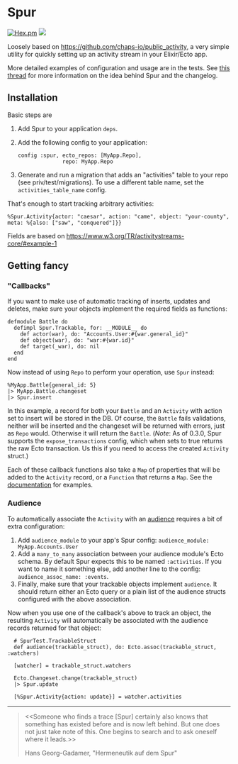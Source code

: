 # Spur

[![Hex.pm](https://img.shields.io/hexpm/v/spur.svg)]()
![](https://github.com/tfwright/spur/workflows/CI/badge.svg)

Loosely based on https://github.com/chaps-io/public_activity, a very simple utility for quickly setting up an activity stream in your Elixir/Ecto app.

More detailed examples of configuration and usage are in the tests. See [this thread](https://elixirforum.com/t/spur-very-simple-activity-streams-for-ecto/22086?u=tfwright) for more information on the idea behind Spur and the changelog.

## Installation

Basic steps are

1. Add Spur to your application `deps`.
2. Add the following config to your application:

    ```
    config :spur, ecto_repos: [MyApp.Repo],
                  repo: MyApp.Repo
    ```
3. Generate and run a migration that adds an "activities" table to your repo (see priv/test/migrations). To use a different table name, set the `activities_table_name` config.


That's enough to start tracking arbitrary activities:

```
%Spur.Activity{actor: "caesar", action: "came", object: "your-county", meta: %{also: ["saw", "conquered"]}}
```

Fields are based on https://www.w3.org/TR/activitystreams-core/#example-1

## Getting fancy

### "Callbacks"

If you want to make use of automatic tracking of inserts, updates and deletes, make sure your objects implement the required fields as functions:

```
defmodule Battle do
  defimpl Spur.Trackable, for: __MODULE__ do
    def actor(war), do: "Accounts.User:#{war.general_id}"
    def object(war), do: "war:#{war.id}"
    def target(_war), do: nil
  end
end
```

Now instead of using `Repo` to perform your operation, use `Spur` instead:

```
%MyApp.Battle{general_id: 5}
|> MyApp.Battle.changeset
|> Spur.insert
```

In this example, a record for both your `Battle` and an `Activity` with action set to insert will be stored in the DB. Of course, the `Battle` fails validations, neither will be inserted and the changeset will be returned with errors, just as `Repo` would. Otherwise it will return the `Battle`. (*Note*: As of 0.3.0, Spur supports the `expose_transactions` config, which when sets to true returns the raw Ecto transaction. Us this if you need to access the created `Activity` struct.)

Each of these callback functions also take a `Map` of properties that will be added to the `Activity` record, or a `Function` that returns a `Map`. See the [documentation](https://hexdocs.pm/spur/Spur.html#insert/2) for examples.

### Audience

To automatically associate the `Activity` with an [audience](https://www.w3.org/TR/activitystreams-vocabulary/#dfn-audience) requires a bit of extra configuration:

1. Add `audience_module` to your app's Spur config: `audience_module: MyApp.Accounts.User`
2. Add a `many_to_many` association between your audience module's Ecto schema. By default Spur expects this to be named `:activities`. If you want to name it something else, add another line to the config: `audience_assoc_name: :events`.
3. Finally, make sure that your trackable objects implement `audience`. It should return either an Ecto query or a plain list of the audience structs configured with the above association.

Now when you use one of the callback's above to track an object, the resulting `Activity` will automatically be associated with the audience records returned for that object:

      # SpurTest.TrackableStruct
      def audience(trackable_struct), do: Ecto.assoc(trackable_struct, :watchers)

      [watcher] = trackable_struct.watchers

      Ecto.Changeset.change(trackable_struct)
      |> Spur.update

      [%Spur.Activity{action: update}] = watcher.activities

---

> <<Someone who finds a trace [Spur] certainly also knows that something has existed before and is now left behind. But one does not just take note of this. One begins to search and to ask oneself where it leads.>>
>
> Hans Georg-Gadamer, "Hermeneutik auf dem Spur"
